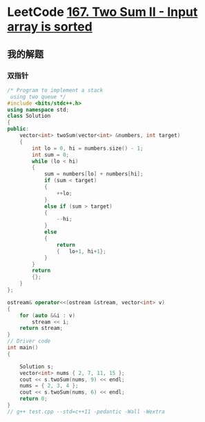 # LeetCode [167. Two Sum II - Input array is sorted](https://leetcode-cn.com/problems/two-sum-ii-input-array-is-sorted/)



## 我的解题



### 双指针

```C++
/* Program to implement a stack
 using two queue */
#include <bits/stdc++.h>
using namespace std;
class Solution
{
public:
	vector<int> twoSum(vector<int> &numbers, int target)
	{
		int lo = 0, hi = numbers.size() - 1;
		int sum = 0;
		while (lo < hi)
		{
			sum = numbers[lo] + numbers[hi];
			if (sum < target)
			{
				++lo;
			}
			else if (sum > target)
			{
				--hi;
			}
			else
			{
				return
				{	lo+1, hi+1};
			}
		}
		return
		{};
	}
};

ostream& operator<<(ostream &stream, vector<int> v)
{
	for (auto &&i : v)
		stream << i;
	return stream;
}
// Driver code
int main()
{

	Solution s;
	vector<int> nums { 2, 7, 11, 15 };
	cout << s.twoSum(nums, 9) << endl;
	nums = { 2, 3, 4 };
	cout << s.twoSum(nums, 6) << endl;
	return 0;
}
// g++ test.cpp --std=c++11 -pedantic -Wall -Wextra


```

